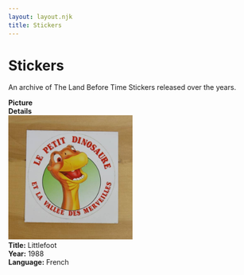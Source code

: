 ```yaml
---
layout: layout.njk
title: Stickers
---
```


# Stickers

An archive of The Land Before Time Stickers released over the years.

<div class="item-table">
  <div class="item-header">
    <div class="item-image"><strong>Picture</strong></div>
    <div class="item-details"><strong>Details</strong></div>
  </div>

<div class="item-entry" id="stickerlittlefootfr1988-154">
    <div class="item-image">
      <a href="/images/misc/stickers/stickerlittlefootfr1988.jpg" data-lightbox="books" data-title="Littlefoot">
        <div class="img-box">
          <img src="/images/misc/stickers/stickerlittlefootfr1988.jpg" alt="Littlefoot" style="height:250px; object-fit:cover;" />
        </div>
      </a>
    </div>
    <div class="item-details">
      <strong>Title:</strong> Littlefoot<br/>
      <strong>Year:</strong> 1988<br/>
      <strong>Language:</strong> French<br/>
    </div>
  </div>
